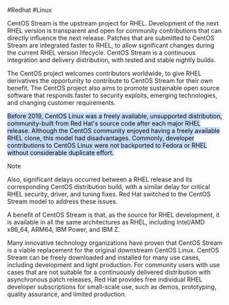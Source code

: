 #Redhat #Linux 

CentOS Stream is the upstream project for RHEL. Development of the next RHEL version is transparent and open for community contributions that can directly influence the next release. Patches that are submitted to CentOS Stream are integrated faster to RHEL, to allow significant changes during the current RHEL version lifecycle. CentOS Stream is a continuous integration and delivery distribution, with tested and stable nightly builds.

The CentOS project welcomes contributors worldwide, to give RHEL derivatives the opportunity to contribute to CentOS Stream for their own benefit. The CentOS project also aims to promote sustainable open source software that responds faster to security exploits, emerging technologies, and changing customer requirements.

<mark style="background: #ADCCFFA6;">Before 2019, CentOS Linux was a freely available, unsupported distribution, community-built from Red Hat's source code after each major RHEL release. Although the CentOS community enjoyed having a freely available RHEL clone, this model had disadvantages. Commonly, developer contributions to CentOS Linux were not backported to Fedora or RHEL without considerable duplicate effort. </mark>

> [!Note]
> Also, significant delays occurred between a RHEL release and its corresponding CentOS distribution build, with a similar delay for critical RHEL security, driver, and tuning fixes. Red Hat switched to the CentOS Stream model to address these issues.

A benefit of CentOS Stream is that, as the source for RHEL development, it is available in all the same architectures as RHEL, including Intel/AMD x86_64, ARM64, IBM Power, and IBM Z.

Many innovative technology organizations have proven that CentOS Stream is a viable replacement for the original downstream CentOS Linux. CentOS Stream can be freely downloaded and installed for many use cases, including development and light production. For community users with use cases that are not suitable for a continuously delivered distribution with asynchronous patch releases, Red Hat provides free individual RHEL developer subscriptions for small-scale use, such as demos, prototyping, quality assurance, and limited production.